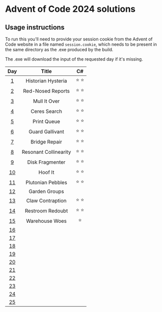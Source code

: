 # Advent of Code 2024 solutions

## Usage instructions
To run this you'll need to provide your session cookie from the Advent of Code website in a file named `session.cookie`, which needs to be present in the same directory as the .exe produced by the build.

The .exe will download the input of the requested day if it's missing.


| Day                                        | Title                 | C#            |
|:------------------------------------------:|:---------------------:|:-------------:|
|  [1](https://adventofcode.com/2024/day/1)  | Historian Hysteria    | :star: :star: |
|  [2](https://adventofcode.com/2024/day/2)  | Red-Nosed Reports     | :star: :star: |
|  [3](https://adventofcode.com/2024/day/3)  | Mull It Over          | :star: :star: |
|  [4](https://adventofcode.com/2024/day/4)  | Ceres Search          | :star: :star: |
|  [5](https://adventofcode.com/2024/day/5)  | Print Queue           | :star: :star: |
|  [6](https://adventofcode.com/2024/day/6)  | Guard Gallivant       | :star: :star: |
|  [7](https://adventofcode.com/2024/day/7)  | Bridge Repair         | :star: :star: |
|  [8](https://adventofcode.com/2024/day/8)  | Resonant Collinearity | :star: :star: |
|  [9](https://adventofcode.com/2024/day/9)  | Disk Fragmenter       | :star: :star: |
| [10](https://adventofcode.com/2024/day/10) | Hoof It               | :star: :star: |
| [11](https://adventofcode.com/2024/day/11) | Plutonian Pebbles     | :star: :star: |
| [12](https://adventofcode.com/2024/day/12) | Garden Groups         |               |
| [13](https://adventofcode.com/2024/day/13) | Claw Contraption      | :star: :star: |
| [14](https://adventofcode.com/2024/day/14) | Restroom Redoubt      | :star: :star: |
| [15](https://adventofcode.com/2024/day/15) | Warehouse Woes        | :star:        |
| [16](https://adventofcode.com/2024/day/16) |                       |               |
| [17](https://adventofcode.com/2024/day/17) |                       |               |
| [18](https://adventofcode.com/2024/day/18) |                       |               |
| [19](https://adventofcode.com/2024/day/19) |                       |               |
| [20](https://adventofcode.com/2024/day/20) |                       |               |
| [21](https://adventofcode.com/2024/day/21) |                       |               |
| [22](https://adventofcode.com/2024/day/22) |                       |               |
| [23](https://adventofcode.com/2024/day/23) |                       |               |
| [24](https://adventofcode.com/2024/day/24) |                       |               |
| [25](https://adventofcode.com/2024/day/25) |                       |               |
